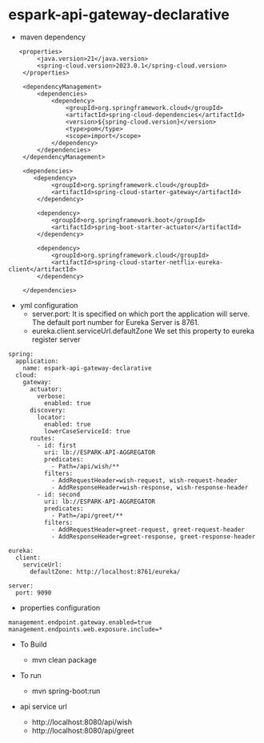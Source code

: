# espark-api-gateway-declarative


* maven dependency
```  
   <properties>
		<java.version>21</java.version>
		<spring-cloud.version>2023.0.1</spring-cloud.version>
	</properties>
	
    <dependencyManagement>
		<dependencies>
			<dependency>
				<groupId>org.springframework.cloud</groupId>
				<artifactId>spring-cloud-dependencies</artifactId>
				<version>${spring-cloud.version}</version>
				<type>pom</type>
				<scope>import</scope>
			</dependency>
		</dependencies>
	</dependencyManagement>
	
    <dependencies>
       <dependency>
			<groupId>org.springframework.cloud</groupId>
			<artifactId>spring-cloud-starter-gateway</artifactId>
		</dependency>

		<dependency>
			<groupId>org.springframework.boot</groupId>
			<artifactId>spring-boot-starter-actuator</artifactId>
		</dependency>

		<dependency>
			<groupId>org.springframework.cloud</groupId>
			<artifactId>spring-cloud-starter-netflix-eureka-client</artifactId>
		</dependency>

    </dependencies>
```

* yml configuration
    * server.port: It is specified on which port the application will serve. The default port number for Eureka Server is 8761.
    * eureka.client.serviceUrl.defaultZone We set this property to eureka register server
```
spring:
  application:
    name: espark-api-gateway-declarative
  cloud:
    gateway:
      actuator:
        verbose:
          enabled: true
      discovery:
        locator:
          enabled: true
          lowerCaseServiceId: true
      routes:
        - id: first
          uri: lb://ESPARK-API-AGGREGATOR
          predicates:
            - Path=/api/wish/**
          filters:
            - AddRequestHeader=wish-request, wish-request-header
            - AddResponseHeader=wish-response, wish-response-header
        - id: second
          uri: lb://ESPARK-API-AGGREGATOR
          predicates:
            - Path=/api/greet/**
          filters:
            - AddRequestHeader=greet-request, greet-request-header
            - AddResponseHeader=greet-response, greet-response-header

eureka:
  client:
    serviceUrl:
      defaultZone: http://localhost:8761/eureka/

server:
  port: 9090
``` 

* properties configuration
```
management.endpoint.gateway.enabled=true
management.endpoints.web.exposure.include=*
```

* To Build
    * mvn clean package

* To run
    * mvn spring-boot:run

* api service url
    * http://localhost:8080/api/wish
    * http://localhost:8080/api/greet
